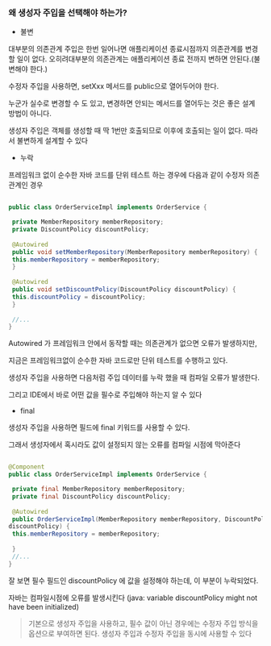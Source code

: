 ### 왜 생성자 주입을 선택해야 하는가?

- 불변

대부분의 의존관계 주입은 한번 일어나면 애플리케이션 종료시점까지 의존관계를 변경할 일이 없다. 
오히려대부분의 의존관계는 애플리케이션 종료 전까지 변하면 안된다.(불변해야 한다.)

수정자 주입을 사용하면, setXxx 메서드를 public으로 열어두어야 한다.

누군가 실수로 변경할 수 도 있고, 변경하면 안되는 메서드를 열어두는 것은 좋은 설계 방법이 아니다.

생성자 주입은 객체를 생성할 때 딱 1번만 호출되므로 이후에 호출되는 일이 없다. 따라서 불변하게 설계할 수 있다


- 누락

프레임워크 없이 순수한 자바 코드를 단위 테스트 하는 경우에 다음과 같이 수정자 의존관계인 경우

```java

public class OrderServiceImpl implements OrderService {

 private MemberRepository memberRepository;
 private DiscountPolicy discountPolicy;
 
 @Autowired
 public void setMemberRepository(MemberRepository memberRepository) {
 this.memberRepository = memberRepository;
 }
 
 @Autowired
 public void setDiscountPolicy(DiscountPolicy discountPolicy) {
 this.discountPolicy = discountPolicy;
 }
 
 //...
}

```

Autowired 가 프레임워크 안에서 동작할 때는 의존관계가 없으면 오류가 발생하지만, 

지금은 프레임워크없이 순수한 자바 코드로만 단위 테스트를 수행하고 있다.

생성자 주입을 사용하면 다음처럼 주입 데이터를 누락 했을 때 컴파일 오류가 발생한다.

그리고 IDE에서 바로 어떤 값을 필수로 주입해야 하는지 알 수 있다

- final

생성자 주입을 사용하면 필드에 final 키워드를 사용할 수 있다. 

그래서 생성자에서 혹시라도 값이 설정되지 않는 오류를 컴파일 시점에 막아준다

```java

@Component
public class OrderServiceImpl implements OrderService {

 private final MemberRepository memberRepository;
 private final DiscountPolicy discountPolicy;
 
 @Autowired
 public OrderServiceImpl(MemberRepository memberRepository, DiscountPolicy 
discountPolicy) {
 this.memberRepository = memberRepository;
 
 }
 //...
}

```

잘 보면 필수 필드인 discountPolicy 에 값을 설정해야 하는데, 이 부분이 누락되었다. 

자바는 컴파일시점에 오류를 발생시킨다 (java: variable discountPolicy might not have been initialized)

> 기본으로 생성자 주입을 사용하고, 필수 값이 아닌 경우에는 수정자 주입 방식을 옵션으로 부여하면 된다. 
생성자 주입과 수정자 주입을 동시에 사용할 수 있다
